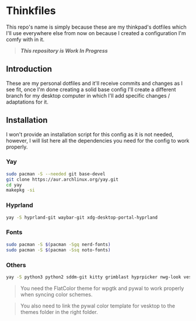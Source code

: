 # Thinkfiles
This repo's name is simply because these are my thinkpad's dotfiles which I'll use everywhere else from now on because I created a configuration I'm comfy with in it.
> **_This repository is Work In Progress_**
## Introduction
These are my personal dotfiles and it'll receive commits and changes as I see fit, once I'm done creating a solid base config I'll create a different branch for my desktop computer in which I'll add specific changes / adaptations for it.

## Installation
I won't provide an installation script for this config as it is not needed, however, I will list here all the dependencies you need for the config to work properly.

### Yay
```bash
sudo pacman -S --needed git base-devel
git clone https://aur.archlinux.org/yay.git
cd yay
makepkg -si
```

### Hyprland
```bash
yay -S hyprland-git waybar-git xdg-desktop-portal-hyprland
```

### Fonts

```bash
sudo pacman -S $(pacman -Sgq nerd-fonts)
sudo pacman -S $(pacman -Ssq noto-fonts)
```

### Others
```bash
yay -S python3 python2 sddm-git kitty grimblast hyprpicker nwg-look vesktop-bin nemo wlogout mpv wl-clipboard firefox nemo pavucontrol swww-git python-pywalfox pywal-git wpgtk rofi-git swayosd-git swaync-git
```

> You need the FlatColor theme for wpgtk and pywal to work properly when syncing color schemes.

> You also need to link the pywal color template for vesktop to the themes folder in the right folder.